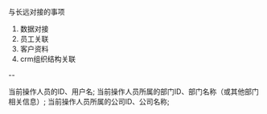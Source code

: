 与长远对接的事项

1. 数据对接
2. 员工关联
3. 客户资料
4. crm组织结构关联

-- 

当前操作人员的ID、用户名;
当前操作人员所属的部门ID、部门名称（或其他部门相关信息）;
当前操作人员所属的公司ID、公司名称;

